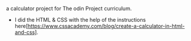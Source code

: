 a calculator project for The odin Project curriculum.

- I did the HTML & CSS with the help of the instructions here[https://www.cssacademy.com/blog/create-a-calculator-in-html-and-css].